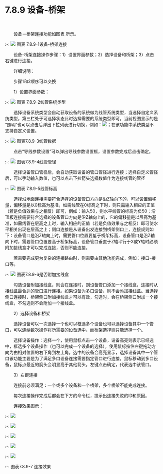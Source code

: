 # 7.8.9 设备\-桥架
<br/>

&emsp;&emsp;设备－桥架连接功能如图表 所示。


:-: ![](images/491.png)
图表 7.8.9-1设备\-桥架连接

&emsp;&emsp;设备\-桥架连接操作步骤：1）设置界面参数；2）选择设备和桥架；3）点击右键进行连接。

&emsp;&emsp;详细说明：

&emsp;&emsp;步骤1和2顺序可以交换

&emsp;&emsp;1）设置界面参数：

:-: ![](images/492.png)
图表 7.8.9-2线管系统类型

&emsp;&emsp;选择设备系统类型会自动获取设备的系统做为线管系统类型，当选择自定义系统类型，第三栏处于可选择状态此时选择需要的系统类型即可，当前视图显示的是  “照明”也可以点击后弹出下拉列表进行切换，例如：![](images/screenshot_1621232135651.png)；在该功能中系统类型不支持自定义设置。

:-: ![](images/493.png)
图表7.8.9-3线管数据

&emsp;&emsp;点击“导线参数设置”可以弹出导线参数设置框，设置参数完成后点击确定。


:-: ![](images/494.png)
图表7.8.9-4线管管径

&emsp;&emsp;选择设备管口管径后，会自动获取设备的管口管径进行连接；选择自定义管径后，可以手动输入数值，也可以点击下拉箭头选择数值作为连接线管的管径


:-: ![](images/495.png)
图表 7.8.9-5线管标高

&emsp;&emsp;选择沿地面连接需要符合选择的设备管口方向是沿Z轴向下的，可以设置偏移量，偏移量是以0标高为基准，如需线管在0标高之下时，则只需输入相应的正值（若是负值效果与之相反）即可，例如：输入50，则水平线管的标高为负50；沿顶板连接需要符合选择的设备管口方向是沿Z轴向上的，它的偏移量是以层高为基准，如需线管在层高之上时，输入相应的正值（若是负值效果与之相反）即可使水平相关出现在层高之上；侧口连接是从设备出发连接到桥架侧口上，连接规则如下：设备管口是沿Z轴向上时，需要管口位置要低于桥架标高，设备管口是沿Z轴向下时，需要管口位置要高于桥架标高，设备管口垂直于Z轴平行于X或Y轴时必须附加接线盒才可以完成连接，否则不能连接。

&emsp;&emsp;若需要完成更为复杂的连接路由时，则需要由其他功能完成，例如：接口\-接口等。


:-: ![](images/496.png)
图表7.8.9-6是否附加接线盒

&emsp;&emsp;勾选设备附加接线盒，则会在连接时，则设备管口添加一个接线盒，连接时从接线盒最合适的管口进行连接。如果设备为多口设备，则不会添加接线盒。当选择侧口连接时，桥架侧口附加接线盒才可以有效，勾选时，会在桥架侧口附加一个接线盒，不勾选则不会附加一个接线盒。

&emsp;&emsp;2）选择设备和桥架

&emsp;&emsp;选择设备可以一次选择一个也可以框选多个设备也可以选择设备其中一个管口，可以连续数次操作将所需要的设备选中，而桥架选择则只能选择一个。

&emsp;&emsp;选择设备操作：选择一个，使用鼠标点击一个设备，设备高亮则表示已经选中，框选多个设备操作（也可以完成一个设备的选择），使用鼠标按住左键拖动方向为由相对位置的右下角到左上角，选中的设备会高亮显示，选择设备其中一个管口该功能主要是为了满足多口设备连接需要指定管口进行连接，鼠标移动到多口设备，鼠标点最近的箭头会明显高于其他箭头，左键点击确定，代表选中该管口。

&emsp;&emsp;3）右键连接

&emsp;&emsp;连接前必须满足：一个或多个设备和一个桥架，多个桥架不能完成连接。

&emsp;&emsp;每次连接操作完成后都会在下方的命令栏，提示出连接失败的ID和原因。

&emsp;&emsp;连接效果图示：

:-: ![](images/497.png)

:-: ![](images/498.png)

:-: ![](images/499.png)

:-: ![](images/500.png)

:-: ![](images/501.png)

:-: 图表7.8.9-7 连接效果